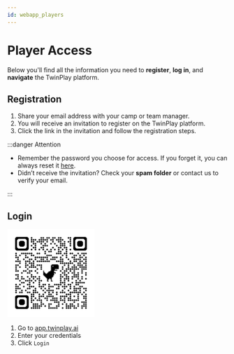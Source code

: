 ```yaml
---
id: webapp_players
---
```


# Player Access

Below you'll find all the information you need to **register**, **log in**, and **navigate** the TwinPlay platform.

## Registration

1. Share your email address with your camp or team manager.
2. You will receive an invitation to register on the TwinPlay platform.
3. Click the link in the invitation and follow the registration steps.

:::danger Attention

- Remember the password you choose for access. If you forget it, you can always reset it [here](https://app.twinplay.ai/accounts/password_reset/).
- Didn’t receive the invitation? Check your **spam folder** or contact us to verify your email.

:::

## Login

<img src="/img/qrcode_app.twinplay.ai.png" alt="qr_wifi" width="200" />

1. Go to <a href="https://app.twinplay.ai" target="_blank">app.twinplay.ai</a>
2. Enter your credentials
3. Click `Login`
